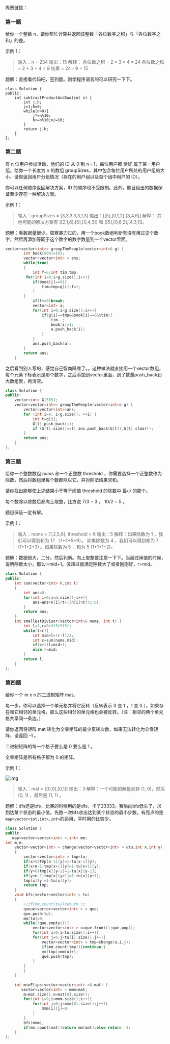 周赛链接：

### 第一题

给你一个整数 n，请你帮忙计算并返回该整数「各位数字之积」与「各位数字之和」的差。

示例 1：

>输入：n = 234
>输出：15 
>解释：
>各位数之积 = 2 * 3 * 4 = 24 
>各位数之和 = 2 + 3 + 4 = 9 
>结果 = 24 - 9 = 15

题解：直接看代码吧，签到题。刚学程序语言的可以研究一下下。

```
class Solution {
public:
    int subtractProductAndSum(int n) {
        int j,h;
        j=1;h=0;
        while(n>0){
            j*=n%10;
            h+=n%10;n/=10;
        }
        return j-h;
    }
};
```

### 第二题

有 n 位用户参加活动，他们的 ID 从 0 到 n - 1，每位用户都 恰好 属于某一用户组。给你一个长度为 n 的数组 groupSizes，其中包含每位用户所处的用户组的大小，请你返回用户分组情况（存在的用户组以及每个组中用户的 ID）。

你可以任何顺序返回解决方案，ID 的顺序也不受限制。此外，题目给出的数据保证至少存在一种解决方案。

示例 1：

 >输入：groupSizes = [3,3,3,3,3,1,3]
 >输出：[[5],[0,1,2],[3,4,6]]
 >解释： 
 >其他可能的解决方案有 [[2,1,6],[5],[0,4,3]] 和 [[5],[0,6,2],[4,3,1]]。

题解：看数据量很少。周赛暴力过的，用一个book数组判断有没有用过这个数字，然后再添加等同于这个数字的数字数量到一个vector里面。

```C++
vector<vector<int>> groupThePeople(vector<int>& g) {
        int book[600]={0};
        vector<vector<int> > ans;
        while(true)
        {
            int f=0;int tim,tmp;
         for(int i=0;i<g.size();i++){
            if(book[i]==0){
                tim=tmp=g[i];f=1;
            }
        }  
            if(f==0)break;
            vector<int> a;
            for(int i=0;i<g.size();i++){
                if(g[i]==tmp&&book[i]==0&&tim){
                    tim--;
                    book[i]=1;
                    a.push_back(i);
                }
            }
            ans.push_back(a);
        }
        return ans;
    }
```

之后看到别人写的，感觉自己智商降维了。。这种做法就直接用一个vector数组，每个元素下标表示是那个数字，之后添加到vector里面，到了数量push_back到大数组里，再清空。

```C++
class Solution {
public:
    vector<int> G[505];
    vector<vector<int>> groupThePeople(vector<int>& g) {
        vector<vector<int>>ans;
        for (int i=0; i<g.size(); ++i) {
            int t=g[i];
            G[t].push_back(i);
            if (G[t].size()==t) ans.push_back(G[t]),G[t].clear();
        }
        return ans;
    }
};
```

### 第三题

给你一个整数数组 nums 和一个正整数 threshold  ，你需要选择一个正整数作为除数，然后将数组里每个数都除以它，并对除法结果求和。

请你找出能够使上述结果小于等于阈值 threshold 的除数中 最小 的那个。

每个数除以除数后都向上取整，比方说 7/3 = 3 ， 10/2 = 5 。

题目保证一定有解。

示例 1：

> 输入：nums = [1,2,5,9], threshold = 6
> 输出：5
> 解释：如果除数为 1 ，我们可以得到和为 17 （1+2+5+9）。
> 如果除数为 4 ，我们可以得到和为 7 (1+1+2+3) 。如果除数为 5 ，和为 5 (1+1+1+2)。

题解：数据很大，二分。然后判断。向上取整要注意一下下。当超过闸值的时候，说明除数太小，那么l=mid+1。没超过就满足除数大了或者刚刚好，r=mid。

```C++
class Solution {
public:
    int sum(vector<int> n,int t)
    {
        int ans=0;
        for(int i=0;i<n.size();i++){
            ans=ans+n[i]/t+((n[i]%t)?1:0);
        }
        return ans;
    }
    int smallestDivisor(vector<int>& nums, int t) {
        int l=1,r=0x3f3f3f3f;
        while(l<r){
            int mid=l+(r-l)/2;
            int c=sum(nums,mid);
            if(c>t)l=mid+1;
            else r=mid;
        }
        return l;
    }
};
```

### 第四题

给你一个 m x n 的二进制矩阵 mat。

每一步，你可以选择一个单元格并将它反转（反转表示 0 变 1 ，1 变 0 ）。如果存在和它相邻的单元格，那么这些相邻的单元格也会被反转。（注：相邻的两个单元格共享同一条边。）

请你返回将矩阵 mat 转化为全零矩阵的最少反转次数，如果无法转化为全零矩阵，请返回 -1 。

二进制矩阵的每一个格子要么是 0 要么是 1 。

全零矩阵是所有格子都为 0 的矩阵。

示例 1：

![img](https://assets.leetcode.com/uploads/2019/11/28/matrix.png)

> 输入：mat = [[0,0],[0,1]]
> 输出：3
> 解释：一个可能的解是反转 (1, 0)，然后 (0, 1) ，最后是 (1, 1) 。

题解：dfs还是bfs，比赛的时候用的是dfs，卡了23333。赛后向bfs低头了，求到达某个状态的最小值。先跑一次bfs求出达到某个状态的最小步数。有亮点的是`map<vector<int,int>,int>`的运用，平时用的比较少。

```C++
class Solution {
public:
   map<vector<vector<int> >,int> mm;
int m,n;
    vector<vector<int> > change(vector<vector<int> > &tu,int x,int y)
    {
        vector<vector<int> > tmp=tu;
        if(x>0)tmp[x-1][y]=1-tu[x-1][y];
        if(x<m-1)tmp[x+1][y]=1-tu[x+1][y];
        if(y>0)tmp[x][y-1]=1-tu[x][y-1];
        if(y<n-1)tmp[x][y+1]=1-tu[x][y+1];
        tmp[x][y]=1-tu[x][y];
        return tmp;
    }
    void bfs(vector<vector<int> > tu)
    {
        //if(mm.count(tu))return ;c
        queue<vector<vector<int> > > que;
        que.push(tu);
        mm[tu]=0;
        while(!que.empty()){
            vector<vector<int> > u=que.front();que.pop();
            for(int i=0;i<tu.size();i++){
            for(int j=0;j<tu[i].size();j++){
                vector<vector<int> > tmp=change(u,i,j);
                if(mm.count(tmp)){continue;}
                mm[tmp]=mm[u]+1;
                que.push(tmp);
            }
        }
        }
    }
    
    int minFlips(vector<vector<int> >& mat) {
       vector<vector<int> > mmm=mat;
        m=mat.size(),n=mat[0].size();
        for(int i=0;i<mmm.size();i++){
            for(int j=0;j<mmm[0].size();j++){
                mmm[i][j]=0;
            }
        }
        bfs(mmm);
        if(mm.count(mat))return mm[mat];else return -1;
    }
};
```


